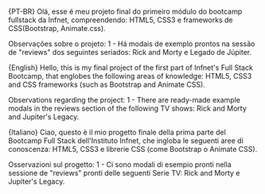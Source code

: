 {PT-BR}
Olá, esse é meu projeto final do primeiro módulo do bootcamp fullstack da Infnet, compreendendo: HTML5, CSS3 e frameworks de CSS(Bootstrap, Animate.css).

Observações sobre o projeto:
1 - Há modais de exemplo prontos na sessão de "reviews" dos seguintes seriados: Rick and Morty e Legado de Júpiter.

{English}
Hello, this is my final project of the first part of Infnet's Full Stack Bootcamp, that englobes the following areas of knowledge: HTML5, CSS3 and CSS frameworks (such as Bootstrap and Animate CSS).

Observations regarding the project:
1 - There are ready-made example modals in the reviews section of the following TV shows: Rick and Morty and Jupiter's Legacy.

{Italiano}
Ciao, questo è il mio progetto finale della prima parte del Bootcamp Full Stack dell'Instituto Infnet, che ingloba le seguenti aree di conoscenza: HTML5, CSS3 e librerie CSS (come Bootstrap o Animate CSS).

Osservazioni sul progetto:
1 - Ci sono modali di esempio pronti nella sessione de "reviews" pronti delle seguenti Serie TV: Rick and Morty e Jupiter's Legacy.
